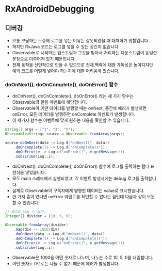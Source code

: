# RxAndroidDebugging
## 디버깅
* 보통 코딩하는 도중에 로그를 넣는 이유는 잘못되었을 때 대처하기 위함입니다.
* 하지만 RxJava 코드는 로그를 넣을 수 있는 공간이 없습니다.
* Observable로 시작하는 업스트림과 그것을 받아서 처리하는 다운스트림이 동일한 문장으로 이루어져 있기 때문입니다.
* 전체 동작을 선언적으로 만들 수 있으므로 전체 맥락에 대한 가독성은 높아지지만 예외 코드를 어떻게 넣어야 하는지에 대한 어려움이 있습니다.

### doOnNext(), doOnComplete(), doOnError() 함수
* doOnNext(), doOnComplete(), doOnError() 라는 세 가지 함수는 Observable의 알림 이벤트에 해당합니다.
* Observable이 어떤 데이터를 발행할 때는 onNext, 중간에 에러가 발생하면 onError, 모든 데이터를 발행하면 onComplete 이벤트가 발생합니다.
* 이 세가지 함수는 이벤트에 맞게 원하는 내용을 확인할 수 있습니다.
~~~java
String[] orgs = {"1", "3", "5"};
Observable<String> source = Observable.fromArray(orgs);

source.doOnNext(data -> Log.d("onNext()", data))
    .doOnComplete(() -> Log.d("onComplete()"))
    .doOnError(e -> Log.e("onError()", e.getMessage()))
    .subscribe(Log::i);
~~~

* doOnNext(), doOnComplete(), doOnError() 함수에 로그를 출력하는 람다 표현식을 넣었습니다.
* 모두 main 스레드에서 실행되었고, 각 이벤트 발생시에는 debug 로그를 출력합니다.
* 실제로 Observable이 구독자에게 발행한 데이터는 value로 표시했습니다.
* 한 가지 흠이 있다면 onError 이벤트를 확인할 수 없다는 점인데 다음과 같이 보완할 수 있습니다.

~~~java
// 0으로 나눌 수 없다.
Integer[] divider = {10, 5, 0};

Observable.fromArray(divider)
    .map(div -> 1000/div)
    .doOnNext(data -> Log.d("onNext()", data))
    .doOnComplete(() -> Log.d("onCompolete()"))
    .doOnError(e -> Log.e("onError()", e.getMessage()))
    .subscribe(Log::i);
~~~

* Observable은 1000을 어떤 숫자로 나누며, 나누는 수로 10, 5, 0을 대입합니다.
* 어떤 숫자도 0으로는 나눌 수 없기 때문에 에러가 발생합니다.


